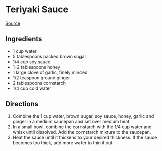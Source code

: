 # Teriyaki Sauce

[Source](https://www.tasteandtellblog.com/teriyaki-chicken/)

## Ingredients

- 1 cup water
- 5 tablespoons packed brown sugar
- 1/4 cup soy sauce
- 1–2 tablespoons honey
- 1 large clove of garlic, finely minced
- 1/2 teaspoon ground ginger
- 2 tablespoons cornstarch
- 1/4 cup cold water

## Directions

1. Combine the 1 cup water, brown sugar, soy sauce, honey, garlic and ginger in a medium saucepan and set over medium heat.
2. In a small bowl, combine the cornstarch with the 1/4 cup water and whisk until dissolved. Add the cornstarch mixture to the saucepan.
3. Heat the sauce until it thickens to your desired thickness. If the sauce becomes too thick, add more water to thin it out.
